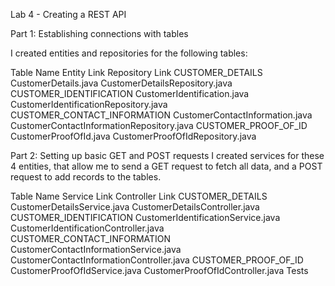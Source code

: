 Lab 4 - Creating a REST API

Part 1: Establishing connections with tables


I created entities and repositories for the following tables:



Table Name	Entity Link	Repository Link
CUSTOMER_DETAILS	CustomerDetails.java	CustomerDetailsRepository.java
CUSTOMER_IDENTIFICATION	CustomerIdentification.java	CustomerIdentificationRepository.java
CUSTOMER_CONTACT_INFORMATION	CustomerContactInformation.java	CustomerContactInformationRepository.java
CUSTOMER_PROOF_OF_ID	CustomerProofOfId.java	CustomerProofOfIdRepository.java

Part 2: Setting up basic GET and POST requests
I created services for these 4 entities, that allow me to send a GET request to fetch all data, and a POST request to add records to the tables.

Table Name	Service Link	Controller Link
CUSTOMER_DETAILS	CustomerDetailsService.java	CustomerDetailsController.java
CUSTOMER_IDENTIFICATION	CustomerIdentificationService.java	CustomerIdentificationController.java
CUSTOMER_CONTACT_INFORMATION	CustomerContactInformationService.java	CustomerContactInformationController.java
CUSTOMER_PROOF_OF_ID	CustomerProofOfIdService.java	CustomerProofOfIdController.java
Tests
